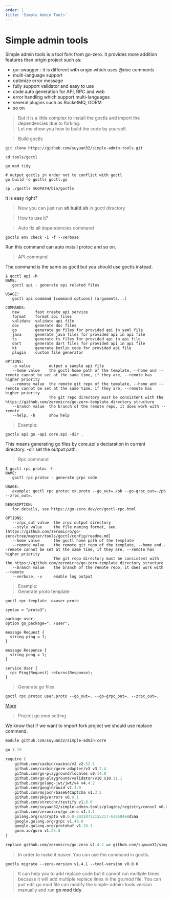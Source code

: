 ```yaml
---
order: 1
title: 'Simple Admin Tools'
---
```

# Simple admin tools
Simple admin tools is a tool fork from go-zero.
It provides more addition features than origin project such as:
- go-swagger : it is different with origin which uses @doc comments
- multi-language support
- optimize error message
- fully support validator and easy to use
- code auto generation for API, RPC and web
- error handling which support multi-languages
- several plugins such as RocketMQ, GORM 
- so on

> But it is a little complex to install the goctls and import the dependencies due to forking.\
Let me show you how to build the code by yourself.

> Build goctls

```shell
git clone https://github.com/suyuan32/simple-admin-tools.git

cd tools/goctl

go mod tidy

# output goctls in order not to conflict with goctl
go build -o goctls goctl.go

cp ./goctls $GOPATH/bin/goctls
```
It is easy right?
> Now you can just run **sh build.sh** in goctl directory

> How to use it?

> Auto fix all dependencies command

```shell
goctls env check -i -f --verbose
```
Run this command can auto install protoc and so on.

> API command

The command is the same as goctl but you should use goctls instead.
```shell
$ goctl api -h
NAME:
   goctl api - generate api related files

USAGE:
   goctl api command [command options] [arguments...]

COMMANDS:
   new       fast create api service
   format    format api files
   validate  validate api file
   doc       generate doc files
   go        generate go files for provided api in yaml file
   java      generate java files for provided api in api file
   ts        generate ts files for provided api in api file
   dart      generate dart files for provided api in api file
   kt        generate kotlin code for provided api file
   plugin    custom file generator

OPTIONS:
   -o value        output a sample api file
   --home value    the goctl home path of the template, --home and --remote cannot be set at the same time, if they are, --remote has higher priority
   --remote value  the remote git repo of the template, --home and --remote cannot be set at the same time, if they are, --remote has higher priority
                   The git repo directory must be consistent with the https://github.com/zeromicro/go-zero-template directory structure
   --branch value  the branch of the remote repo, it does work with --remote
   --help, -h      show help
```

> Example:

```shell
goctls api go -api core.api -dir .
```
This means generating go files by core.api's declaration in current directory. -dir set the output path.

> Rpc command

```shell
$ goctl rpc protoc -h
NAME:
   goctl rpc protoc - generate grpc code

USAGE:
   example: goctl rpc protoc xx.proto --go_out=./pb --go-grpc_out=./pb --zrpc_out=.

DESCRIPTION:
   for details, see https://go-zero.dev/cn/goctl-rpc.html

OPTIONS:
   --zrpc_out value  the zrpc output directory
   --style value     the file naming format, see [https://github.com/zeromicro/go-zero/tree/master/tools/goctl/config/readme.md]
   --home value      the goctl home path of the template
   --remote value    the remote git repo of the template, --home and --remote cannot be set at the same time, if they are, --remote has higher priority
                     The git repo directory must be consistent with the https://github.com/zeromicro/go-zero-template directory structure
   --branch value    the branch of the remote repo, it does work with --remote
   --verbose, -v     enable log output
```

> Example: \
Generate proto template

```shell
goctl rpc template -o=user.proto
```

```shell
syntax = "proto3";

package user;
option go_package=". /user";

message Request {
  string ping = 1;
}

message Response {
  string pong = 1;
}

service User {
  rpc Ping(Request) returns(Response);
}
```
> Generate go files

```shell
goctl rpc protoc user.proto --go_out=. --go-grpc_out=. --zrpc_out=.
```
[More](https://go-zero.dev/docs/goctl/zrpc)

> Project go.mod setting

We know that if we want to import fork project we should use replace command.

```mod
module github.com/suyuan32/simple-admin-core

go 1.19

require (
	github.com/casbin/casbin/v2 v2.52.1
	github.com/casbin/gorm-adapter/v3 v3.7.4
	github.com/go-playground/locales v0.14.0
	github.com/go-playground/validator/v10 v10.11.1
	github.com/golang-jwt/jwt/v4 v4.4.2
	github.com/google/uuid v1.3.0
	github.com/mojocn/base64Captcha v1.3.5
	github.com/pkg/errors v0.9.1
	github.com/stretchr/testify v1.8.0
	github.com/suyuan32/simple-admin-tools/plugins/registry/consul v0.0.0-20220923060146-bde681863b8d
	github.com/zeromicro/go-zero v1.4.1
	golang.org/x/crypto v0.0.0-20220722155217-630584e8d5aa
	google.golang.org/grpc v1.49.0
	google.golang.org/protobuf v1.28.1
	gorm.io/gorm v1.23.8
)

replace github.com/zeromicro/go-zero v1.4.1 => github.com/suyuan32/simple-admin-tools v0.0.6
```
> In order to make it easier. You can use the command in goctls.

```shell
goctls migrate --zero-version v1.4.1 --tool-version v0.0.6
```
> It can help you to add replace code but it cannot run multiple times because it will add multiple replace lines
> in the go.mod file. You can just edit go.mod file can modify the simple-admin-tools version manually and run
> **go mod tidy**.

